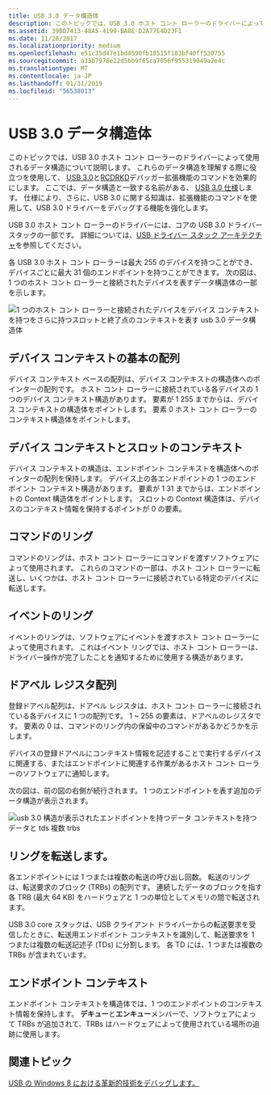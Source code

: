 ```yaml
---
title: USB 3.0 データ構造体
description: このトピックでは、USB 3.0 ホスト コント ローラーのドライバーによって使用されるデータ構造について説明します。
ms.assetid: 39BD7413-48A5-4199-BA8E-D2A77E4D23F1
ms.date: 11/28/2017
ms.localizationpriority: medium
ms.openlocfilehash: e51c35d47e1bd4590fb18515f183bf40ff530755
ms.sourcegitcommit: a33b7978e22d5bb9f65ca7056f955319049a2e4c
ms.translationtype: MT
ms.contentlocale: ja-JP
ms.lasthandoff: 01/31/2019
ms.locfileid: "56538013"
---
```

# <a name="usb-30-data-structures"></a>USB 3.0 データ構造体


このトピックでは、USB 3.0 ホスト コント ローラーのドライバーによって使用されるデータ構造について説明します。 これらのデータ構造を理解する際に役立つを使用して、 [USB 3.0](usb-3-extensions.md)と[RCDRKD](rcdrkd-extensions.md)デバッガー拡張機能のコマンドを効果的にします。 ここでは、データ構造と一致する名前がある、 [USB 3.0 仕様](https://go.microsoft.com/fwlink/p?LinkID=224892)します。 仕様により、さらに、USB 3.0 に関する知識は、拡張機能のコマンドを使用して、USB 3.0 ドライバーをデバッグする機能を強化します。

USB 3.0 ホスト コント ローラーのドライバーには、コアの USB 3.0 ドライバー スタックの一部です。 詳細については、[USB ドライバー スタック アーキテクチャ](https://go.microsoft.com/fwlink/p?LinkID=251983)を参照してください。

各 USB 3.0 ホスト コント ローラーは最大 255 のデバイスを持つことができ、デバイスごとに最大 31 個のエンドポイントを持つことができます。 次の図は、1 つのホスト コント ローラーと接続されたデバイスを表すデータ構造体の一部を示します。

![1 つのホスト コント ローラーと接続されたデバイスをデバイス コンテキストを持つをさらに持つスロットと終了点のコンテキストを表す usb 3.0 データ構造体](images/usb3structures01.png)

## <a name="span-iddevicecontextbasearrayspanspan-iddevicecontextbasearrayspanspan-iddevicecontextbasearrayspandevice-context-base-array"></a><span id="Device_Context_Base_Array"></span><span id="device_context_base_array"></span><span id="DEVICE_CONTEXT_BASE_ARRAY"></span>デバイス コンテキストの基本の配列


デバイス コンテキスト ベースの配列は、デバイス コンテキストの構造体へのポインターの配列です。 ホスト コント ローラーに接続されている各デバイスの 1 つのデバイス コンテキスト構造があります。 要素が 1 255 までからは、デバイス コンテキストの構造体をポイントします。 要素 0 ホスト コント ローラーのコンテキスト構造体をポイントします。

## <a name="span-iddevicecontextandslotcontextspanspan-iddevicecontextandslotcontextspanspan-iddevicecontextandslotcontextspandevice-context-and-slot-context"></a><span id="Device_Context_and_Slot_Context"></span><span id="device_context_and_slot_context"></span><span id="DEVICE_CONTEXT_AND_SLOT_CONTEXT"></span>デバイス コンテキストとスロットのコンテキスト


デバイス コンテキストの構造は、エンドポイント コンテキストを構造体へのポインターの配列を保持します。 デバイス上の各エンドポイントの 1 つのエンドポイント コンテキスト構造があります。 要素が 1 31 までからは、エンドポイントの Context 構造体をポイントします。 スロットの Context 構造体は、デバイスのコンテキスト情報を保持するポイントが 0 の要素。

## <a name="span-idcommandringspanspan-idcommandringspanspan-idcommandringspancommand-ring"></a><span id="Command_Ring"></span><span id="command_ring"></span><span id="COMMAND_RING"></span>コマンドのリング


コマンドのリングは、ホスト コント ローラーにコマンドを渡すソフトウェアによって使用されます。 これらのコマンドの一部は、ホスト コント ローラーに転送し、いくつかは、ホスト コント ローラーに接続されている特定のデバイスに転送します。

## <a name="span-ideventringspanspan-ideventringspanspan-ideventringspanevent-ring"></a><span id="Event_Ring"></span><span id="event_ring"></span><span id="EVENT_RING"></span>イベントのリング


イベントのリングは、ソフトウェアにイベントを渡すホスト コント ローラーによって使用されます。 これはイベント リングでは、ホスト コント ローラーは、ドライバー操作が完了したことを通知するために使用する構造があります。

## <a name="span-iddoorbellregisterarrayspanspan-iddoorbellregisterarrayspanspan-iddoorbellregisterarrayspandoorbell-register-array"></a><span id="Doorbell_Register_Array"></span><span id="doorbell_register_array"></span><span id="DOORBELL_REGISTER_ARRAY"></span>ドアベル レジスタ配列


登録ドアベル配列は、ドアベル レジスタは、ホスト コント ローラーに接続されている各デバイスに 1 つの配列です。 1 ~ 255 の要素は、ドアベルのレジスタです。 要素の 0 は、コマンドのリング内の保留中のコマンドがあるかどうかを示します。

デバイスの登録ドアベルにコンテキスト情報を記述することで実行するデバイスに関連する、またはエンドポイントに関連する作業があるホスト コント ローラーのソフトウェアに通知します。

次の図は、前の図の右側が続行されます。 1 つのエンドポイントを表す追加のデータ構造が表示されます。

![usb 3.0 構造が表示されたエンドポイントを持つデータ コンテキストを持つデータと tds 複数 trbs](images/usb3structures02.png)

## <a name="span-idtransferringspanspan-idtransferringspanspan-idtransferringspantransfer-ring"></a><span id="Transfer_Ring"></span><span id="transfer_ring"></span><span id="TRANSFER_RING"></span>リングを転送します。


各エンドポイントには 1 つまたは複数の転送の呼び出し回数。 転送のリングは、転送要求のブロック (TRBs) の配列です。 連続したデータのブロックを指す各 TRB (最大 64 KB) をハードウェアと 1 つの単位としてメモリの間で転送されます。

USB 3.0 core スタックは、USB クライアント ドライバーからの転送要求を受信したときに、転送用エンドポイント コンテキストを識別して、転送要求を 1 つまたは複数の転送記述子 (TDs) に分割します。 各 TD には、1 つまたは複数の TRBs が含まれています。

## <a name="span-idendpointcontextspanspan-idendpointcontextspanspan-idendpointcontextspanendpoint-context"></a><span id="Endpoint_Context"></span><span id="endpoint_context"></span><span id="ENDPOINT_CONTEXT"></span>エンドポイント コンテキスト


エンドポイント コンテキストを構造体では、1 つのエンドポイントのコンテキスト情報を保持します。 **デキュー**と**エンキュー**メンバーで、ソフトウェアによって TRBs が追加されて、TRBs はハードウェアによって使用されている場所の追跡に使用します。

## <a name="span-idrelatedtopicsspanrelated-topics"></a><span id="related_topics"></span>関連トピック


[USB の Windows 8 における革新的技術をデバッグします。](https://go.microsoft.com/fwlink/p/?LinkID=249153)

 

 






